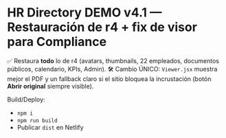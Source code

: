 
# HR Directory DEMO v4.1 — Restauración de r4 + fix de visor para Compliance

✅ Restaura **todo** lo de r4 (avatars, thumbnails, 22 empleados, documentos públicos, calendario, KPIs, Admin).
🛠️ Cambio ÚNICO: `Viewer.jsx` muestra mejor el PDF y un fallback claro si el sitio bloquea la incrustación (botón **Abrir original** siempre visible).

Build/Deploy:
- `npm i`
- `npm run build`
- Publicar `dist` en Netlify
